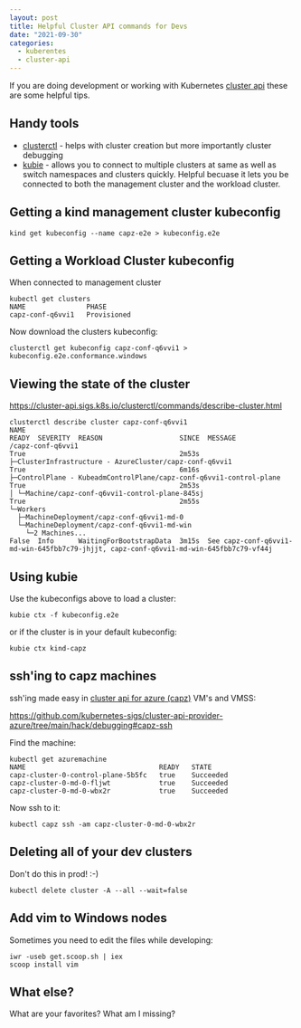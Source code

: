 ```yaml
---
layout: post
title: Helpful Cluster API commands for Devs
date: "2021-09-30"
categories:
  - kuberentes
  - cluster-api
---
```


If you are doing development or working with Kubernetes [cluster api](https://cluster-api.sigs.k8s.io/) these are some helpful tips.

## Handy tools

- [clusterctl](https://github.com/kubernetes-sigs/cluster-api/releases/download/v0.3.14/clusterctl-linux-amd64) - helps with cluster creation but more importantly cluster debugging
- [kubie](https://github.com/sbstp/kubie) - allows you to connect to multiple clusters at same as well as switch namespaces and clusters quickly. Helpful becuase it lets you be connected to both the management cluster and the workload cluster.

## Getting a kind management cluster kubeconfig 

```
kind get kubeconfig --name capz-e2e > kubeconfig.e2e
```

## Getting a Workload Cluster kubeconfig

When connected to management cluster

```
kubectl get clusters                        
NAME               PHASE
capz-conf-q6vvi1   Provisioned
```

Now download the clusters kubeconfig:

```
clusterctl get kubeconfig capz-conf-q6vvi1 > kubeconfig.e2e.conformance.windows
```

## Viewing the state of the cluster

https://cluster-api.sigs.k8s.io/clusterctl/commands/describe-cluster.html

```
clusterctl describe cluster capz-conf-q6vvi1
NAME                                                                 READY  SEVERITY  REASON                   SINCE  MESSAGE                                                                               
/capz-conf-q6vvi1                                                    True                                      2m53s                                                                                        
├─ClusterInfrastructure - AzureCluster/capz-conf-q6vvi1              True                                      6m16s                                                                                        
├─ControlPlane - KubeadmControlPlane/capz-conf-q6vvi1-control-plane  True                                      2m53s                                                                                        
│ └─Machine/capz-conf-q6vvi1-control-plane-845sj                     True                                      2m55s                                                                                        
└─Workers                                                                                                                                                                                                   
  ├─MachineDeployment/capz-conf-q6vvi1-md-0                                                                                                                                                                 
  └─MachineDeployment/capz-conf-q6vvi1-md-win                                                                                                                                                               
    └─2 Machines...                                                  False  Info      WaitingForBootstrapData  3m15s  See capz-conf-q6vvi1-md-win-645fbb7c79-jhjjt, capz-conf-q6vvi1-md-win-645fbb7c79-vf44j
```

## Using kubie

Use the kubeconfigs above to load a cluster:

```
kubie ctx -f kubeconfig.e2e
```

or if the cluster is in your default kubeconfig:

```
kubie ctx kind-capz
```

## ssh'ing to capz machines

ssh'ing made easy in [cluster api for azure (capz)](https://capz.sigs.k8s.io/) VM's and VMSS: 

https://github.com/kubernetes-sigs/cluster-api-provider-azure/tree/main/hack/debugging#capz-ssh

Find the machine: 

```
kubectl get azuremachine
NAME                                 READY   STATE
capz-cluster-0-control-plane-5b5fc   true    Succeeded
capz-cluster-0-md-0-fljwt            true    Succeeded
capz-cluster-0-md-0-wbx2r            true    Succeeded
```

Now ssh to it:

```
kubectl capz ssh -am capz-cluster-0-md-0-wbx2r            
```

## Deleting all of your dev clusters

Don't do this in prod! :-) 

```
kubectl delete cluster -A --all --wait=false
```

## Add vim to Windows nodes

Sometimes you need to edit the files while developing: 

```
iwr -useb get.scoop.sh | iex
scoop install vim
```

## What else?
What are your favorites? What am I missing?
